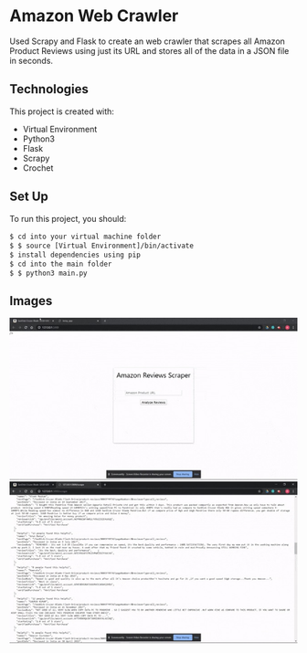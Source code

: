 # Amazon Web Crawler
Used Scrapy and Flask to create an web crawler that scrapes all Amazon Product Reviews using just its URL and stores all of the data in a JSON file in seconds.

## Technologies
This project is created with:
* Virtual Environment
* Python3
* Flask
* Scrapy
* Crochet
    
 
    
## Set Up
To run this project, you should:

    $ cd into your virtual machine folder
    $ $ source [Virtual Environment]/bin/activate
    $ install dependencies using pip
    $ cd into the main folder
    $ $ python3 main.py
    
## Images
![Screenshot](amazonscraper.jpg)
![Screenshot](amazonscrape.jpg)
